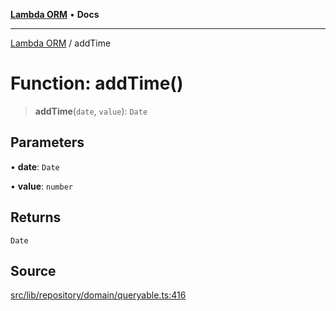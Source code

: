 [**Lambda ORM**](../README.md) • **Docs**

***

[Lambda ORM](../README.md) / addTime

# Function: addTime()

> **addTime**(`date`, `value`): `Date`

## Parameters

• **date**: `Date`

• **value**: `number`

## Returns

`Date`

## Source

[src/lib/repository/domain/queryable.ts:416](https://github.com/lambda-orm/lambdaorm-base/blob/aa369ded9e7763a31678c0168646a8ee1291b500/src/lib/repository/domain/queryable.ts#L416)
